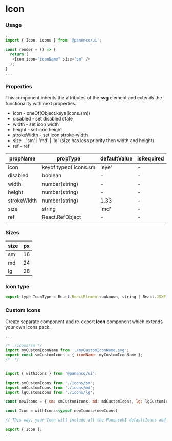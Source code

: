 # Icon

### Usage

```js
...
import { Icon, icons } from '@panenco/ui';

const render = () => {
  return (
   <Icon icon="iconName" size="sm" />
  );
}
...
```

<!-- STORY -->

### Properties

This component inherits the attributes of the **svg** element and extends the functionality with next properties.

- icon - oneOf(Object.keys(icons.sm))
- disabled - set disabled state
- width - set icon width
- height - set icon height
- strokeWidth - set icon stroke-width
- size - 'sm' | 'md' | 'lg' (size has less priority then width and height)
- ref - ref

| propName    | propType              | defaultValue | isRequired |
| ----------- | --------------------- | ------------ | ---------- |
| icon        | keyof typeof icons.sm | 'eye'        | +          |
| disabled    | boolean               | -            | -          |
| width       | number(string)        | -            | -          |
| height      | number(string)        | -            | -          |
| strokeWidth | number(string)        | 1.33         | -          |
| size        | string                | 'md'         | -          |
| ref         | React.RefObject       | -            | -          |

### Sizes

| size | px  |
| ---- | --- |
| sm   | 16  |
| md   | 24  |
| lg   | 28  |

### Icon type

```js
export type IconType = React.ReactElement<unknown, string | React.JSXElementConstructor<any>>;
```

### Custom icons

Create separate component and re-export **Icon** component which extends your own icons pack.

```js
...

/* ./icons/sm */
import myCustomIconName from './myCustomIconName.svg';
export const smCustomIcons = { iconName: myCustomIconName };
/*  */


import { withIcons } from '@panenco/ui';

import smCustomIcons from './icons/sm';
import mdCustomIcons from './icons/md';
import lgCustomIcons from './icons/lg';

const newIcons = { sm: smCustomIcons, md: mdCustomIcons, lg: lgCustomIcons };

const Icon = withIcons<typeof newIcons>(newIcons)

// This way, your Icon will include all the PanencoUI defaultIcons and your own icons

export { Icon };
...
```
